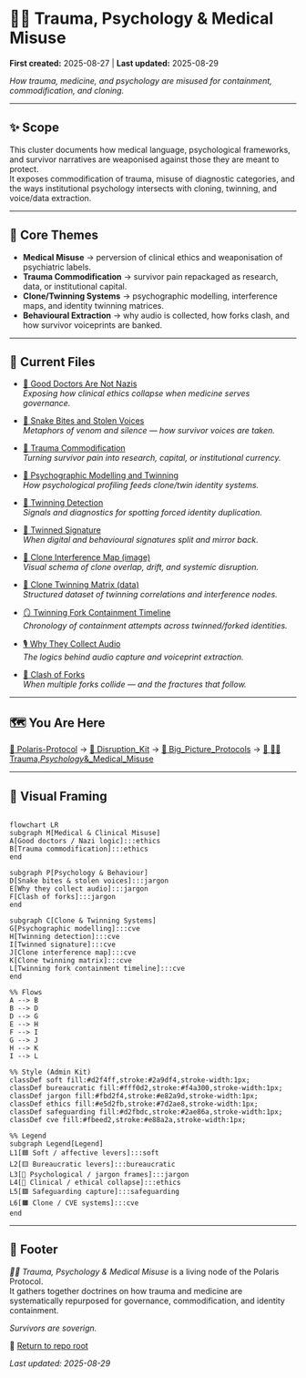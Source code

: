 # 🐦‍🔥 Trauma, Psychology & Medical Misuse  

**First created:** 2025-08-27 | **Last updated:** 2025-08-29

*How trauma, medicine, and psychology are misused for containment, commodification, and cloning.*  

---

## ✨ Scope  

This cluster documents how medical language, psychological frameworks, and survivor narratives are weaponised against those they are meant to protect.  
It exposes commodification of trauma, misuse of diagnostic categories, and the ways institutional psychology intersects with cloning, twinning, and voice/data extraction.  

---

## 🦚 Core Themes  

- **Medical Misuse** → perversion of clinical ethics and weaponisation of psychiatric labels.  
- **Trauma Commodification** → survivor pain repackaged as research, data, or institutional capital.  
- **Clone/Twinning Systems** → psychographic modelling, interference maps, and identity twinning matrices.  
- **Behavioural Extraction** → why audio is collected, how forks clash, and how survivor voiceprints are banked.  

---

## 📂 Current Files  

- [🧠 Good Doctors Are Not Nazis](🧠_good_doctors_are_not_nazis.md)  
  *Exposing how clinical ethics collapse when medicine serves governance.*  

- [🐍 Snake Bites and Stolen Voices](🐍_snake_bites_and_stolen_voices.md)  
  *Metaphors of venom and silence — how survivor voices are taken.*  

- [🐍 Trauma Commodification](🐍_trauma_commodification.md)  
  *Turning survivor pain into research, capital, or institutional currency.*  

- [🧬 Psychographic Modelling and Twinning](🧬_psychographic_modelling_and_twinning.md)  
  *How psychological profiling feeds clone/twin identity systems.*  

- [🧬 Twinning Detection](🧬_twinning_detection.md)  
  *Signals and diagnostics for spotting forced identity duplication.*  

- [🧬 Twinned Signature](🧬_twinned_signature.md)  
  *When digital and behavioural signatures split and mirror back.*  

- [🧬 Clone Interference Map (image)](🧬_clone_interference_map.png)  
  *Visual schema of clone overlap, drift, and systemic disruption.*  

- [🧬 Clone Twinning Matrix (data)](🧬_clone_twinning_matrix.json)  
  *Structured dataset of twinning correlations and interference nodes.*  

- [🪞 Twinning Fork Containment Timeline](🪞_twinning_fork_containment_timeline.md)  
  *Chronology of containment attempts across twinned/forked identities.*  

- [🎙️ Why They Collect Audio](🎙️_why_they_collect_audio.md)  
  *The logics behind audio capture and voiceprint extraction.*  

- [🎻 Clash of Forks](🎻_clash_of_forks.md)  
  *When multiple forks collide — and the fractures that follow.*  

---

## 🗺️ You Are Here

[📁 Polaris-Protocol](/) → [📁 Disruption_Kit](/Disruption_Kit) → [📁 Big_Picture_Protocols](/Disruption_Kit/Big_Picture_Protocols) → [📁 🐦‍🔥 Trauma,_Psychology_&_Medical_Misuse](/Disruption_Kit/Big_Picture_Protocols/🐦‍🔥_Trauma,_Psychology_&_Medical_Misuse)  

---

## 🔮 Visual Framing  

```mermaid

flowchart LR
subgraph M[Medical & Clinical Misuse]
A[Good doctors / Nazi logic]:::ethics
B[Trauma commodification]:::ethics
end

subgraph P[Psychology & Behaviour]
D[Snake bites & stolen voices]:::jargon
E[Why they collect audio]:::jargon
F[Clash of forks]:::jargon
end

subgraph C[Clone & Twinning Systems]
G[Psychographic modelling]:::cve
H[Twinning detection]:::cve
I[Twinned signature]:::cve
J[Clone interference map]:::cve
K[Clone twinning matrix]:::cve
L[Twinning fork containment timeline]:::cve
end

%% Flows
A --> B
B --> D
D --> G
E --> H
F --> I
G --> J
H --> K
I --> L

%% Style (Admin Kit)
classDef soft fill:#d2f4ff,stroke:#2a9df4,stroke-width:1px;
classDef bureaucratic fill:#fff0d2,stroke:#f4a300,stroke-width:1px;
classDef jargon fill:#fbd2f4,stroke:#e82a9d,stroke-width:1px;
classDef ethics fill:#e5d2fb,stroke:#7d2ae8,stroke-width:1px;
classDef safeguarding fill:#d2fbdc,stroke:#2ae86a,stroke-width:1px;
classDef cve fill:#fbeed2,stroke:#e88a2a,stroke-width:1px;

%% Legend
subgraph Legend[Legend]
L1[🟦 Soft / affective levers]:::soft
L2[🟨 Bureaucratic levers]:::bureaucratic
L3[🩷 Psychological / jargon frames]:::jargon
L4[💜 Clinical / ethical collapse]:::ethics
L5[🟩 Safeguarding capture]:::safeguarding
L6[🟧 Clone / CVE systems]:::cve
end

```

---

## 🏮 Footer  

*🐦‍🔥 Trauma, Psychology & Medical Misuse* is a living node of the Polaris Protocol.  
It gathers together doctrines on how trauma and medicine are systematically repurposed for governance, commodification, and identity containment.  

*Survivors are soverign.*

🏮 [Return to repo root](https://github.com/josefsbreakfast/Polaris-Protocol/)

_Last updated: 2025-08-29_

